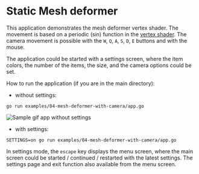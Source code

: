 # Static Mesh deformer

This application demonstrates the mesh deformer vertex shader. The movement is based on a periodic (sin) function in the [vertex shader](./shaders/vertexshader.vert). The camera movement is possible with the `W`, `Q`, `A`, `S`, `D`, `E` buttons and with the mouse.

The application could be started with a settings screen, where the item colors, the number of the items, the size, and the camera options could be set.

How to run the application (if you are in the main directory):

- without settings:

```
go run examples/04-mesh-deformer-with-camera/app.go
```

![Sample gif app without settings](./sample/sample.gif)

- with settings:

```
SETTINGS=on go run examples/04-mesh-deformer-with-camera/app.go
```

In settings mode, the `escape` key displays the menu screen, where the main screen could be started / continued / restarted with the latest settings. The settings page and exit function also available from the menu screen.
